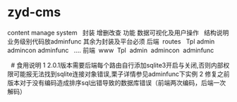# zyd-cms
content manage system
 
封装 增删改查
功能 数据可视化及用户操作
 
结构说明 业务级别代码放adminfunc 其余为封装及平台必须
后端 
routes 
 Tpl
   admin
   admincon
   adminfunc
   ....
前端 
www  
 Tpl
  admin
  admincon
  adminfunc

 
# 食用说明
1 2.0.1版本需要后端每个路由自行添加sqlite3开启与关闭,否则内部权限可能报无法找到sqlite连接对象错误,栗子详情参见adminfunc下实例
2 修复之前版本对于没有编码造成排序sql出错导致的数据库错误（前端两次编码，后端一次解码）

